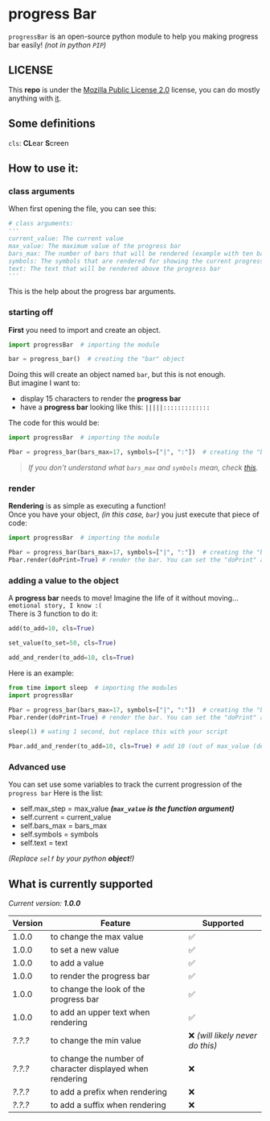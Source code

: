 # progress Bar
`progressBar` is an open-source python module to help you making progress bar easily! *(not in python `PIP`)*

## **LICENSE**
This **repo** is under the [Mozilla Public License 2.0](https://choosealicense.com/licenses/mpl-2.0/#) license, you can do mostly anything with [it](https://github.com/Geming400/progressBar).

## Some definitions
`cls`: **CL**ear **S**creen

## How to use it:
### class arguments
When first opening the file, you can see this:
```py
# class arguments:
'''
current_value: The current value
max_value: The maximum value of the progress bar
bars_max: The number of bars that will be rendered (example with ten bars: ----------)
symbols: The symbols that are rendered for showing the current progress bar state (the first index is the full bar and the second is the empty bar)
text: The text that will be rendered above the progress bar
'''
```
This is the help about the progress bar arguments.

### starting off
**First** you need to import and create an object.
```py
import progressBar  # importing the module

bar = progress_bar()  # creating the "bar" object
```
Doing this will create an object named `bar`, but this is not enough.\
But imagine I want to:
- display 15 characters to render the **progress bar**
- have a **progress bar** looking like this: `|||||:::::::::::::`

The code for this would be:
```py
import progressBar  # importing the module

Pbar = progress_bar(bars_max=17, symbols=["|", ":"])  # creating the "bar" object
```
> *If you don't understand what `bars_max` and `symbols` mean, check [this](https://github.com/Geming400/progressBar/blob/main/README.md#how-to-use-it).*

### render
**Rendering** is as simple as executing a function!\
Once you have your object, *(in this case, `bar`)* you just execute that piece of code:
```py
import progressBar  # importing the module

Pbar = progress_bar(bars_max=17, symbols=["|", ":"])  # creating the "bar" object
Pbar.render(doPrint=True) # render the bar. You can set the "doPrint" argument to False to prevent the printing. (by default True)
```

### adding a value to the object
A **progress bar** needs to move! Imagine the life of it without moving... `emotional story, I know :(`\
There is 3 function to do it:
```py
add(to_add=10, cls=True)
```

```py
set_value(to_set=50, cls=True)
```

```py
add_and_render(to_add=10, cls=True)
```

Here is an example:
```py
from time import sleep  # importing the modules
import progressBar

Pbar = progress_bar(bars_max=17, symbols=["|", ":"])  # creating the "bar" object
Pbar.render(doPrint=True) # render the bar. You can set the "doPrint" argument to False to prevent the printing. (by default True)

sleep(1) # wating 1 second, but replace this with your script

Pbar.add_and_render(to_add=10, cls=True) # add 10 (out of max_value (default: 100)) the the progress bar and then render it
```

### Advanced use
You can set use some variables to track the current progression of the `progress bar`
Here is the list:
- self.max_step = max_value ***(`max_value` is the function argument)***
- self.current = current_value
- self.bars_max = bars_max
- self.symbols = symbols
- self.text = text
  
*(Replace `self` by your python **object**!)*

## What is currently supported
*Current version: **1.0.0***

| Version | Feature                                                    | Supported                         |
| ------- | ---------------------------------------------------------- |---------------------------------- |
| 1.0.0   | to change the max value                                    | :white_check_mark:                |
| 1.0.0   | to set a new value                                         | :white_check_mark:                |
| 1.0.0   | to add a value                                             | :white_check_mark:                |
| 1.0.0   | to render the progress bar                                 | :white_check_mark:                |
| 1.0.0   | to change the look of the progress bar                     | :white_check_mark:                |
| 1.0.0   | to add an upper text when rendering                        | :white_check_mark:                |
| *?.?.?* | to change the min value                                    | :x: *(will likely never do this)* |
| *?.?.?* | to change the number of character displayed when rendering | :x:                               |
| *?.?.?* | to add a prefix when rendering                             | :x:                               |
| *?.?.?* | to add a suffix when rendering                             | :x:                 |
